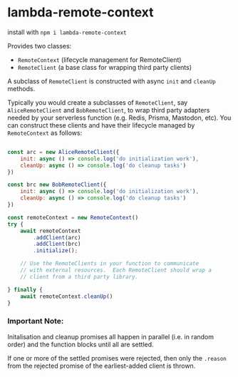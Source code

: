 # lambda-remote-context

install with `npm i lambda-remote-context`

Provides two classes:
- `RemoteContext` (lifecycle management for RemoteClient)
- `RemoteClient` (a base class for wrapping third party clients)

A subclass of `RemoteClient` is constructed with async `init` and `cleanUp` methods.

Typically you would create a subclasses of `RemoteClient`, say `AliceRemoteClient` and
`BobRemoteClient`, to wrap third party adapters needed by your serverless function (e.g. Redis, Prisma, Mastodon, etc).  You can construct these clients and have their lifecycle
managed by `RemoteContext` as follows:

```javascript

const arc = new AliceRemoteClient({
    init: async () => console.log('do initialization work'),
    cleanUp: async () => console.log('do cleanup tasks')
})

const brc new BobRemoteClient({
    init: async () => console.log('do initialization work'),
    cleanUp: async () => console.log('do cleanup tasks')
})

const remoteContext = new RemoteContext()
try {
    await remoteContext
        .addClient(arc)
        .addClient(brc)
        .initialize();

    // Use the RemoteClients in your function to communicate
    // with external resources.  Each RemoteClient should wrap a 
    // client from a third party library.

} finally {
    await remoteContext.cleanUp()
}

```

### Important Note: 
Initalisation and cleanup promises all happen in parallel (i.e. in random order) and the function blocks until all are settled.

If one or more of the settled promises were rejected, then only the `.reason` from the rejected promise of the earliest-added client is thrown.
